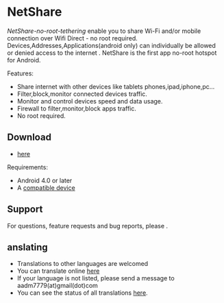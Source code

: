 # NetShare

*NetShare-no-root-tethering* enable you to share Wi-Fi and/or mobile connection over Wifi Direct - no root required.
Devices,Addresses,Applications(android only) can individually be allowed or denied access to the internet .
NetShare is the first app no-root hotspot for Android.

Features:
* Share internet with other devices like tablets  phones,ipad,iphone,pc...
* Filter,block,monitor  connected devices traffic.
* Monitor and control devices speed and data usage.
* Firewall to filter,monitor,block  apps traffic.
* No root required.


Download
-------
* [here](https://play.google.com/store/apps/details?id=kha.prog.mikrotik)


Requirements:

* Android 4.0 or later
* A [compatible device](#compatibility)


Support
-------

For questions, feature requests and bug reports, please .


anslating
-------
* Translations to other languages are welcomed
* You can translate online [here](https://crowdin.com/project/NetShare/)
* If your language is not listed, please send a message to aadm7779(at)gmail(dot)com
* You can see the status of all translations [here](https://crowdin.com/project/NetShare).

